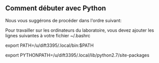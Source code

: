 ## Comment débuter avec Python
Nous vous suggérons de procéder dans l'ordre suivant:

Pour travailler sur les ordinateurs du laboratoire, vous devez ajouter les lignes suivantes à votre fichier ~/.bashrc

export PATH=/u/dift3395/.local/bin:$PATH

export PYTHONPATH=/u/dift3395/.local/lib/python2.7/site-packages
